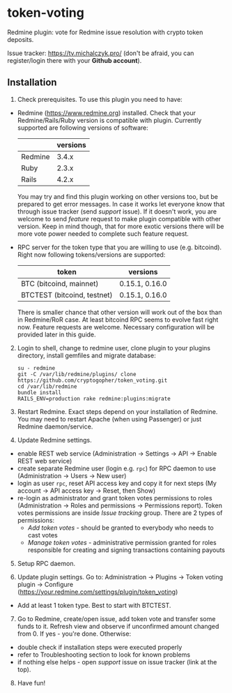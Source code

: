 # token-voting

Redmine plugin: vote for Redmine issue resolution with crypto token deposits.

Issue tracker: https://tv.michalczyk.pro/ (don't be afraid, you can register/login there with your __Github account__).

## Installation

1. Check prerequisites. To use this plugin you need to have:
* Redmine (https://www.redmine.org) installed. Check that your Redmine/Rails/Ruby version is compatible with plugin. Currently supported are following versions of software:

  |        |versions |
  |--------|---------|
  |Redmine |3.4.x    |
  |Ruby    |2.3.x    |
  |Rails   |4.2.x    |

  You may try and find this plugin working on other versions too, but be prepared to get error messages. In case it works let everyone know that through issue tracker (send _support_ issue). If it doesn't work, you are welcome to send _feature_ request to make plugin compatible with other version. Keep in mind though, that for more exotic versions there will be more vote power needed to complete such feature request.

* RPC server for the token type that you are willing to use (e.g. bitcoind). Right now following tokens/versions are supported:

  |token                        |versions               |
  |-----------------------------|-----------------------|
  |BTC (bitcoind, mainnet)      |0.15.1, 0.16.0         |
  |BTCTEST (bitcoind, testnet)  |0.15.1, 0.16.0         |

  There is smaller chance that other version will work out of the box than in Redmine/RoR case. At least bitcoind RPC seems to evolve fast right now. Feature requests are welcome.
Necessary configuration will be provided later in this guide.

2. Login to shell, change to redmine user, clone plugin to your plugins directory, install gemfiles and migrate database:
   ```
   su - redmine
   git -C /var/lib/redmine/plugins/ clone https://github.com/cryptogopher/token_voting.git
   cd /var/lib/redmine
   bundle install
   RAILS_ENV=production rake redmine:plugins:migrate
   ```

3. Restart Redmine. Exact steps depend on your installation of Redmine. You may need to restart Apache (when using Passenger) or just Redmine daemon/service.

4. Update Redmine settings.
* enable REST web service (Administration -> Settings -> API -> Enable REST web service)
* create separate Redmine user (login e.g. `rpc`) for RPC daemon to use (Administration -> Users -> New user)
* login as user `rpc`, reset API access key and copy it for next steps (My account -> API access key -> Reset, then Show)
* re-login as administrator and grant token votes permissions to roles (Administration -> Roles and permissions -> Permissions report). Token votes permissions are inside _Issue tracking_ group. There are 2 types of permissions:
  * _Add token votes_ - should be granted to everybody who needs to cast votes
  * _Manage token votes_ - administrative permission granted for roles responsible for creating and signing transactions containing payouts

5. Setup RPC daemon. 

6. Update plugin settings. Go to: Administration -> Plugins -> Token voting plugin -> Configure (https://your.redmine.com/settings/plugin/token_voting)
* Add at least 1 token type. Best to start with BTCTEST.

7. Go to Redmine, create/open issue, add token vote and transfer some funds to it. Refresh view and observe if unconfirmed amount changed from 0. If yes - you're done. Otherwise:
* double check if installation steps were executed properly
* refer to Troubleshooting section to look for known problems
* if nothing else helps - open _support_ issue on issue tracker (link at the top).

8. Have fun!
